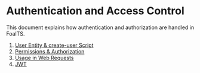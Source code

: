 # Authentication and Access Control

This document explains how authentication and authorization are handled in FoalTS.

1. [User Entity & create-user Script](./user-entity.md)
1. [Permissions & Authorization](./permissions-and-authorization.md)
1. [Usage in Web Requests](./usage-in-web-requests.md)
1. [JWT](./jwt.md)